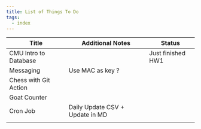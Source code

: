 ```yaml
---
title: List of Things To Do
tags:
  - index
---
```


| Title                 | Additional Notes                | Status            |
| --------------------- | ------------------------------- | ----------------- |
| CMU Intro to Database |                                 | Just finished HW1 |
| Messaging             | Use MAC as key ?                |                   |
| Chess with Git Action |                                 |                   |
| Goat Counter          |                                 |                   |
| Cron Job              | Daily Update CSV + Update in MD |                   |
|                       |                                 |                   |

